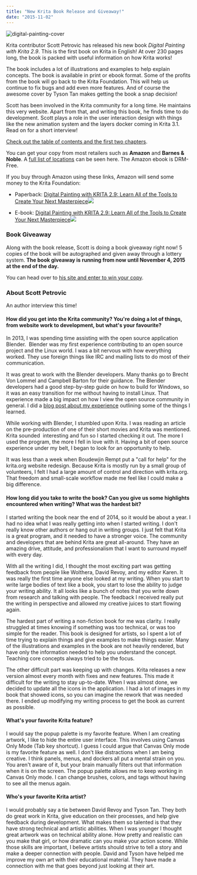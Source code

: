 ```yaml
---
title: "New Krita Book Release and Giveaway!"
date: "2015-11-02"
---
```


![digital-painting-cover](../images/digital-painting-cover.jpg)

Krita contributor Scott Petrovic has released his new book _Digital Painting with Krita 2.9_. This is the first book on Krita in English! At over 230 pages long, the book is packed with useful information on how Krita works!

The book includes a lot of illustrations and examples to help explain concepts. The book is available in print or ebook format. Some of the profits from the book will go back to the Krita Foundation. This will help us continue to fix bugs and add even more features. And of course the awesome cover by Tyson Tan makes getting the book a snap decision!

Scott has been involved in the Krita community for a long time. He maintains this very website. Apart from that, and writing this book, he finds time to do development. Scott plays a role in the user interaction design with things like the new animation system and the layers docker coming in Krita 3.1. Read on for a short interview!

[Check out the table of contents and the first two chapters](https://krita.org/wp-content/uploads/2015/10/Digital-Painting-with-krita-2.9-chapters1-2.pdf).

You can get your copy from most retailers such as **Amazon** and **Barnes & Noble**. A [full list of locations](https://www.ingramspark.com/Portal/online_retail_partners) can be seen here. The Amazon ebook is DRM-Free.

If you buy through Amazon using these links, Amazon will send some money to the Krita Foundation:

- Paperback: [Digital Painting with KRITA 2.9: Learn All of the Tools to Create Your Next Masterpiece](http://www.amazon.com/gp/product/0996851704/ref=as_li_tl?ie=UTF8&camp=1789&creative=9325&creativeASIN=0996851704&linkCode=as2&tag=krita-20&linkId=AKWLOPOB7ZI6SCET)![](http://ir-na.amazon-adsystem.com/e/ir?t=krita-20&l=as2&o=1&a=0996851704)
    
- E-book: [Digital Painting with KRITA 2.9: Learn All of the Tools to Create Your Next Masterpiece](http://www.amazon.com/gp/product/B0178GWEQ6/ref=as_li_tl?ie=UTF8&camp=1789&creative=9325&creativeASIN=B0178GWEQ6&linkCode=as2&tag=krita-20&linkId=ZEZIDKDVEMH6GN55)![](http://ir-na.amazon-adsystem.com/e/ir?t=krita-20&l=as2&o=1&a=B0178GWEQ6)

### Book Giveaway

Along with the book release, Scott is doing a book giveaway right now! 5 copies of the book will be autographed and given away through a lottery system. **The book giveaway is running from now until November 4, 2015 at the end of the day.**

You can head over to [his site and enter to win your copy](http://louvus.com/2015/11/digital-painting-with-krita-2-9-book-giveaway/).

### About Scott Petrovic

An author interview this time!

#### How did you get into the Krita community? You're doing a lot of things, from website work to development, but what's your favourite?

In 2013, I was spending time assisting with the open source application Blender.  Blender was my first experience contributing to an open source project and the Linux world. I was a bit nervous with how everything worked. They use foreign things like IRC and mailing lists to do most of their communication.

It was great to work with the Blender developers. Many thanks go to Brecht Von Lommel and Campbell Barton for their guidance. The Blender developers had a good step-by-step guide on how to build for Windows, so it was an easy transition for me without having to install Linux. That experience made a big impact on how I view the open source community in general. I did a [blog post about my experience](http://www.scottpetrovic.com/blog/2014/04/helping-with-the-blender-3d-project-a-one-version-journey/) outlining some of the things I learned.

While working with Blender, I stumbled upon Krita. I was reading an article on the pre-production of one of their short movies and Krita was mentioned. Krita sounded  interesting and fun so I started checking it out. The more I used the program, the more I fell in love with it. Having a bit of open source experience under my belt, I began to look for an opportunity to help.

It was less than a week when Boudewjin Rempt put a "call for help" for the krita.org website redesign. Because Krita is mostly run by a small group of volunteers, I felt I had a large amount of control and direction with krita.org. That freedom and small-scale workflow made me feel like I could make a big difference.

#### How long did you take to write the book? Can you give us some highlights encountered when writing? What was the hardest bit?

I started writing the book near the end of 2014, so it would be about a year. I had no idea what I was really getting into when I started writing. I don't really know other authors or hang out in writing groups. I just felt that Krita is a great program, and it needed to have a stronger voice. The community and developers that are behind Krita are great all-around. They have an amazing drive, attitude, and professionalism that I want to surround myself with every day.

With all the writing I did, I thought the most exciting part was getting feedback from people like Wolthera, David Revoy, and my editor Karen. It was really the first time anyone else looked at my writing. When you start to write large bodies of text like a book, you start to lose the ability to judge your writing ability. It all looks like a bunch of notes that you write down from research and talking with people. The feedback I received really put the writing in perspective and allowed my creative juices to start flowing again.

The hardest part of writing a non-fiction book for me was clarity. I really struggled at times knowing if something was too technical, or was too simple for the reader. This book is designed for artists, so I spent a lot of time trying to explain things and give examples to make things easier. Many of the illustrations and examples in the book are not heavily rendered, but have only the information needed to help you understand the concept. Teaching core concepts always tried to be the focus.

The other difficult part was keeping up with changes. Krita releases a new version almost every month with fixes and new features. This made it difficult for the writing to stay up-to-date. When I was almost done, we decided to update all the icons in the application. I had a lot of images in my book that showed icons, so you can imagine the rework that was needed there. I ended up modifying my writing process to get the book as current as possible.

#### What's your favorite Krita feature?

I would say the popup palette is my favorite feature. When I am creating artwork, I like to hide the entire user interface. This involves using Canvas Only Mode (Tab key shortcut). I guess I could argue that Canvas Only mode is my favorite feature as well. I don't like distractions when I am being creative. I think panels, menus, and dockers all put a mental strain on you. You aren't aware of it, but your brain manually filters out that information when it is on the screen. The popup palette allows me to keep working in Canvas Only mode. I can change brushes, colors, and tags without having to see all the menus again.

#### Who's your favorite Krita artist?

I would probably say a tie between David Revoy and Tyson Tan. They both do great work in Krita, give education on their processes, and help give feedback during development. What makes them so talented is that they have strong technical and artistic abilities. When I was younger I thought great artwork was on technical ability alone. How pretty and realistic can you make that girl, or how dramatic can you make your action scene. While those skills are important, I believe artists should strive to tell a story and make a deeper connection with people. David and Tyson have helped me improve my own art with their educational material. They have made a connection with me that goes beyond just looking at their art.
